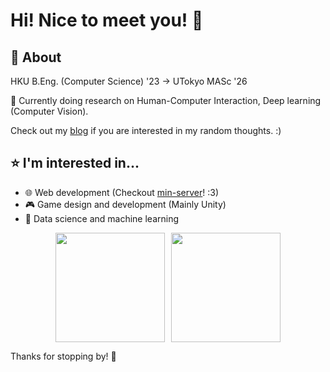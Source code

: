 # Hi! Nice to meet you! 👋

<!--
**louishhy/louishhy** is a ✨ _special_ ✨ repository because its `README.md` (this file) appears on your GitHub profile.

Here are some ideas to get you started:

- 🔭 I’m currently working on ...
- 🌱 I’m currently learning ...
- 👯 I’m looking to collaborate on ...
- 🤔 I’m looking for help with ...
- 💬 Ask me about ...
- 📫 How to reach me: ...
- 😄 Pronouns: ...
- ⚡ Fun fact: ...
-->

## 💬 About
HKU B.Eng. (Computer Science) '23 -> UTokyo MASc '26

🔭 Currently doing research on Human-Computer Interaction, Deep learning (Computer Vision).

Check out my [blog](https://blog.louishhy.com) if you are interested in my random thoughts. :)

## ⭐ I'm interested in...
- 🌐 Web development (Checkout [min-server](https://github.com/louishhy/min-server)! :3)
- 🎮 Game design and development (Mainly Unity)
- 🤖 Data science and machine learning

<p align="center">
  <div style="display: flex; justify-content: center; align-items: center; flex-direction: row;">
      <img height="175em" src="https://github-readme-stats.vercel.app/api?username=louishhy&show_icons=true&theme=default&rank_icon=github" style="margin-right: 10px;" />
      <img height="175em" src="https://github-readme-stats.vercel.app/api/top-langs/?username=louishhy&layout=compact&theme=default" />
  </div>
</p>

Thanks for stopping by! 🤗

